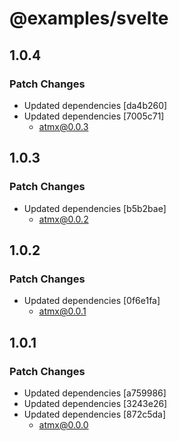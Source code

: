 # @examples/svelte

## 1.0.4

### Patch Changes

- Updated dependencies [da4b260]
- Updated dependencies [7005c71]
  - atmx@0.0.3

## 1.0.3

### Patch Changes

- Updated dependencies [b5b2bae]
  - atmx@0.0.2

## 1.0.2

### Patch Changes

- Updated dependencies [0f6e1fa]
  - atmx@0.0.1

## 1.0.1

### Patch Changes

- Updated dependencies [a759986]
- Updated dependencies [3243e26]
- Updated dependencies [872c5da]
  - atmx@0.0.0

